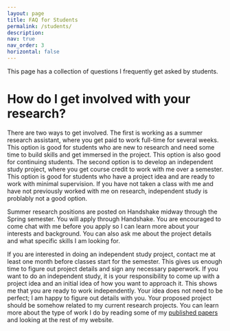 ```yaml
---
layout: page
title: FAQ for Students
permalink: /students/
description:
nav: true
nav_order: 3
horizontal: false
---
```


This page has a collection of questions I frequently get asked by students.

# How do I get involved with your research?

There are two ways to get involved. The first is working as a summer research assistant, where you get paid to work full-time for several weeks. This option is good for students who are new to research and need some time to build skills and get immersed in the project. This option is also good for continuing students. The second option is to develop an independent study project, where you get course credit to work with me over a semester. This option is good for students who have a project idea and are ready to work with minimal supervision. If you have not taken a class with me and have not previously worked with me on research, independent study is problably not a good option.

Summer research positions are posted on Handshake midway through the Spring semester. You will apply through Handshake. You are encouraged to come chat with me before you apply so I can learn more about your interests and background. You can also ask me about the project details and what specific skills I am looking for.

If you are interested in doing an independent study project, contact me at least one month before classes start for the semester. This gives us enough time to figure out project details and sign any necessary paperwork. If you want to do an independent study, it is your responsibility to come up with a project idea and an initial idea of how you want to approach it. This shows me that you are ready to work independently. Your idea does not need to be perfect; I am happy to figure out details with you. Your proposed project should be somehow related to my current research projects. You can learn more about the type of work I do by reading some of my [published papers](https://scholar.google.com/citations?hl=en&user=00dobVoAAAAJ&view_op=list_works&authuser=3&sortby=pubdate) and looking at the rest of my website.

